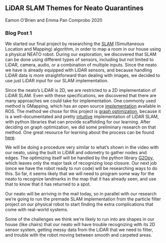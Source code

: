 ## LiDAR SLAM Themes for Neato Quarantines

Eamon O'Brien and Emma Pan
Comprobo 2020

### Blog Post 1
We started our final project by researching the [SLAM](https://www.mathworks.com/discovery/slam.html) (Simultaneous Location and Mapping) algorithm, in order to map a room in our house using a physical NEATO robot. During our exploration, we discovered that SLAM can be done using different types of sensors, including but not limited to LiDAR, camera, audio, or a combination of multiple inputs. Since the neato we have is already equipped with LiDAR sensors, and because handling LiDAR data is more straightforward than dealing with images, we decided to use just LiDAR input for our SLAM implementation. 

Since the neato’s LiDAR is 2D, we are restricted to a 2D implementation of LiDAR SLAM. Even with these specifications, we discovered that there are many approaches we could take for implementation. One commonly used method is GMapping, which has an open source [implementation](https://openslam-org.github.io/) available in ROS. The method we chose for this project is [graph optimization](http://www2.informatik.uni-freiburg.de/~stachnis/pdf/grisetti10titsmag.pdf), because it is a well-documentated and pretty [intuitive](https://towardsdatascience.com/everything-you-need-to-know-about-graph-slam-7f6f567f1a31) implementation of LiDAR SLAM, with python libraries that can provide scaffolding for our learning. After deciding on graph optimization, we did some preliminary research on that method. One great resource for learning about the process can be found [here](https://www.youtube.com/watch?v=saVZtgPyyJQ).

We will be doing a procedure very similar to what’s shown in the video with our neato, using the built in LiDAR and odometry to gather nodes and edges. The optimizing itself will be handled by the python library [G2Opy](https://github.com/uoip/g2opy), which leaves only the major task of recognizing loop closure. Our next job (once we have the robot ready to run code) will be researching ways to do this. So far, it seems likely that we will need to program some way for the neato to recognize landmarks in the map that it has already seen, and use that to know that it has returned to a spot.

Our neato will be arriving in the mail today, so in parallel with our research we’re going to run the premade SLAM implementation from the particle filter project on our physical robot to start finding the extra complications that come with real-world systems.

Some of the challenges we think we’re likely to run into are shapes in our house (like chairs) that our neato will have trouble recognizing with its 2D sensor system, getting messy data from the LiDAR that we need to filter, and trouble with the robot moving between smooth and carpeted areas.
